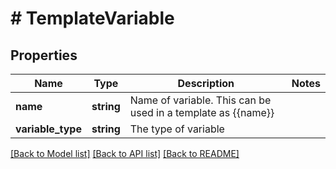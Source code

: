 # # TemplateVariable

## Properties

Name | Type | Description | Notes
------------ | ------------- | ------------- | -------------
**name** | **string** | Name of variable. This can be used in a template as {{name}} | 
**variable_type** | **string** | The type of variable | 

[[Back to Model list]](../../README#documentation-for-models) [[Back to API list]](../../README#documentation-for-api-endpoints) [[Back to README]](../../README)


